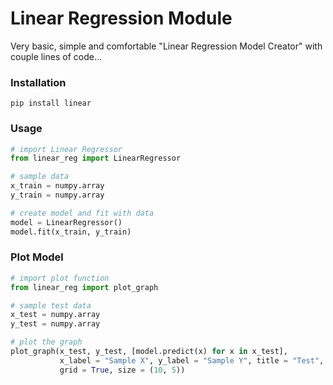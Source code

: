 # Linear Regression Module

Very basic, simple and comfortable "Linear Regression Model Creator" with couple lines of code...

### Installation
```
pip install linear
```

### Usage

```python
# import Linear Regressor
from linear_reg import LinearRegressor

# sample data
x_train = numpy.array
y_train = numpy.array

# create model and fit with data
model = LinearRegressor()
model.fit(x_train, y_train)
```

### Plot Model
```python
# import plot function
from linear_reg import plot_graph

# sample test data
x_test = numpy.array
y_test = numpy.array

# plot the graph
plot_graph(x_test, y_test, [model.predict(x) for x in x_test],
		   x_label = "Sample X", y_label = "Sample Y", title = "Test",
		   grid = True, size = (10, 5))
```